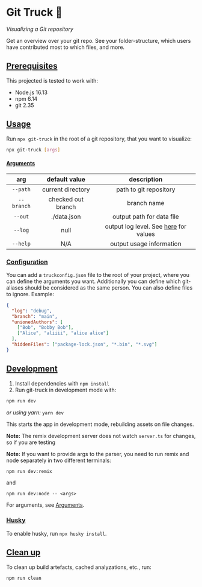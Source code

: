 # Git Truck 🚛

_Visualizing a Git repository_

Get an overview over your git repo. See your folder-structure, which users have contributed most to which files, and more.

## [Prerequisites](#prerequisites)

This projected is tested to work with:

- Node.js 16.13
- npm 6.14
- git 2.35

## [Usage](#usage)

Run `npx git-truck` in the root of a git repository, that you want to visualize:

```sh
npx git-truck [args]
```

#### [Arguments](#arguments)

|    arg     |   default value    |                               description                               |
| :--------: | :----------------: | :---------------------------------------------------------------------: |
|  `--path`  | current directory  |                         path to git repository                          |
| `--branch` | checked out branch |                               branch name                               |
|  `--out`   |    ./data.json     |                        output path for data file                        |
|  `--log`   |        null        | output log level. See [here](./app/parser/src/log.server.ts) for values |
|  `--help`  |        N/A         |                        output usage information                         |

### [Configuration](#configuration)

You can add a `truckconfig.json` file to the root of your project, where you can define the arguments you want.
Additionally you can define which git-aliases should be considered as the same person.
You can also define files to ignore.
Example:

```json
{
  "log": "debug",
  "branch": "main",
  "unionedAuthors": [
    ["Bob", "Bobby Bob"],
    ["Alice", "aliiii", "alice alice"]
  ],
  "hiddenFiles": ["package-lock.json", "*.bin", "*.svg"]
}
```

## [Development](#development)

1. Install dependencies with `npm install`
2. Run git-truck in development mode with:

```sh
npm run dev
```

_or using yarn:_ `yarn dev`

This starts the app in development mode, rebuilding assets on file changes.

**Note:**
The remix development server does not watch `server.ts` for changes, so if you are testing

**Note:**
If you want to provide args to the parser, you need to run remix and node separately in two different terminals:

```
npm run dev:remix
```

and

```
npm run dev:node -- <args>
```

For arguments, see [Arguments](#arguments).

### [Husky](#husky)

To enable husky, run `npx husky install`.

## [Clean up](#clean-up)

To clean up build artefacts, cached analyzations, etc., run:

```
npm run clean
```
